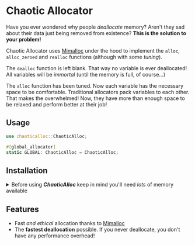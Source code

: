 # Chaotic Allocator
Have you ever wondered why people _deallocate_ memory? Aren't they sad about their data just being removed from
existence? **This is the solution to your problem!**

Chaotic Allocator uses [Mimalloc](https://github.com/purpleprotocol/mimalloc_rust) under the hood to implement the 
``alloc``, ``alloc_zeroed`` and ``realloc`` functions (although with some _tuning_).

The ``dealloc`` function is left blank. That way no variable is
ever deallocated! All variables will be _immortal_ (until the memory is full, of course...)

The ``alloc`` function has been tuned. Now each variable has the necessary space to be comfortable. Traditional
allocators pack variables to each other. That makes the overwhelmed! Now, they have more than enough space to be relaxed
and perform better at their job!

## Usage
```rust
use chaoticalloc::ChaoticAlloc;

#[global_allocator]
static GLOBAL: ChaoticAlloc = ChaoticAlloc;
```

## Installation
<details>
    <summary>Before using <b><i>ChaoticAlloc</i></b> keep in mind you'll need <i>lots</i> of memory available</summary>
    
    <code lang="toml">
        [dependencies]
        chaoticalloc = { git = "https://github.com/Techie-Pi/chaotic-allocator", version = "*" }
    </code>
</details>

## Features
- Fast _and ethical_ allocation thanks to [Mimalloc](https://github.com/purpleprotocol/mimalloc_rust)
- The **fastest deallocation** possible. If you never deallocate, you don't have any performance overhead!
